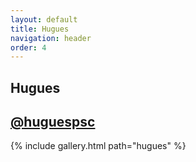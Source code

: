 ```yaml
---
layout: default
title: Hugues
navigation: header
order: 4
---
```


<section class="hero is-page is-dark is-bold">
  <div class="hero-body">
    <div class="container has-text-centered">
      <h1 class="title">Hugues</h1>
      <h2 class="subtitle">
        <a href="https://www.instagram.com/huguespsc">
          <i class="fab fa-lg fa-instagram instagram-color"></i> @huguespsc
        </a>
      </h2>
    </div>
  </div>
</section>
{% include gallery.html path="hugues" %}
